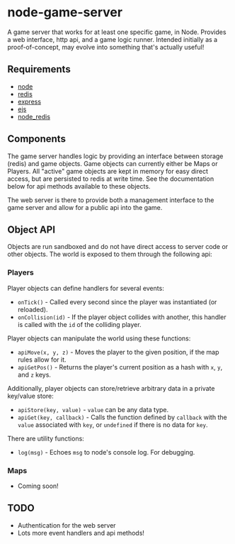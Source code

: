 node-game-server
================

A game server that works for at least one specific game, in Node. Provides a web interface, http api, and a game logic runner. Intended initially as a proof-of-concept, may evolve into something that's actually useful!

Requirements
------------

* <a href="http://nodejs.org/">node</a>
* <a href="http://code.google.com/p/redis/">redis</a>
* <a href="http://expressjs.com/">express</a>
* <a href="https://github.com/visionmedia/ejs">ejs</a>
* <a href="https://github.com/mranney/node_redis">node_redis</a>

Components
----------

The game server handles logic by providing an interface between storage (redis) and game objects. Game objects can currently either be Maps or Players. All "active" game objects are kept in memory for easy direct access, but are persisted to redis at write time. See the documentation below for api methods available to these objects.

The web server is there to provide both a management interface to the game server and allow for a public api into the game.

Object API
----------

Objects are run sandboxed and do not have direct access to server code or other objects. The world is exposed to them through the following api:

### Players

Player objects can define handlers for several events:

* `onTick()` - Called every second since the player was instantiated (or reloaded).
* `onCollision(id)` - If the player object collides with another, this handler is called with the `id` of the colliding player.

Player objects can manipulate the world using these functions:

* `apiMove(x, y, z)` - Moves the player to the given position, if the map rules allow for it.
* `apiGetPos()` - Returns the player's current position as a hash with `x`, `y`, and `z` keys.

Additionally, player objects can store/retrieve arbitrary data in a private key/value store:

* `apiStore(key, value)` - `value` can be any data type.
* `apiGet(key, callback)` - Calls the function defined by `callback` with the `value` associated with `key`, or `undefined` if there is no data for `key`.

There are utility functions:

* `log(msg)` - Echoes `msg` to node's console log. For debugging.

### Maps

* Coming soon!

TODO
----

* Authentication for the web server
* Lots more event handlers and api methods!

